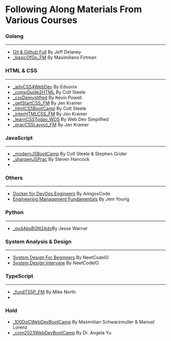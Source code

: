 # Following Along Materials From Various Courses

### Golang

---

- [Git & Github Full](https://fireship.io/courses/git/)                                                 By Jeff Delaney
- [_basicOfGo_FM](https://frontendmasters.com/courses/go-basics/)                                       By Maximiliano Firtman

### HTML & CSS

---
- [_advCSS4WebDev](https://www.udemy.com/course/advanced-css-for-web-developers/)                       By Eduonix
- [_compGuide2HTML](https://www.udemy.com/course/the-complete-guide-to-html/)                           By Colt Steele
- [_cssDemystified](https://cssdemystified.com/)                                                        By Kevin Powell
- [_getStartCSS_FM](https://gettingstartedwith.css.education/)                                          By Jen Kramer
- [_htmlCSSBootCamp](https://www.udemy.com/course/html-and-css-bootcamp/)                               By Colt Steele
- [_interHTMLCSS_FM](https://semantics-selectors.css.education/index.html/)                             By Jen Kramer
- [_learnCSSToday_WDS](https://courses.webdevsimplified.com/learn-css-today/)                           By Web Dev Simplified
- [_pracCSSLayout_FM](https://practical.css.education/)                                                 By Jen Kramer

### JavaScript

---

- [_modernJSBootCamp](https://www.udemy.com/course/javascript-beginners-complete-tutorial/)             By Colt Steele & Stephen Grider
- [_sharpenJSPrac](https://www.udemy.com/course/javascript-practice-problems-sharpen-your-skills/)      By Steven Hancock
-

### Others

---

- [Docker for DevOps Engineers](https://www.amigoscode.dev/courses/docker)                              By AmigosCode
- [Engineering Management Fundamentals](https://frontendmasters.com/courses/intro-management/)          By Jem Young

### Python

---

- [_py4AbsBGN2Adv](https://www.udemy.com/course/python-for-absolute-beginners-2023-beginner-to-advanced)By Jesse Warner

### System Analysis & Design

---

- [System Design For Beginners](https://neetcode.io/courses/system-design-for-beginners/0)              By NeetCodeIO
- [System Design Interview](https://neetcode.io/courses/system-design-interview/0)                      By NeetCodeIO

### TypeScript

---

- [_fundTS5P_FM](https://frontendmasters.com/courses/typescript-v4/)                                    By Mike North
-


### Hold
- [_100DoCWebDevBootCamp](https://www.udemy.com/course/100-days-of-code-web-development-bootcamp/) By Maximilian Schwarzmuller & Manuel Lorenz
- [_com2023WebDevBootCamp](https://www.udemy.com/course/the-complete-web-development-bootcamp/) By Dr. Angela Yu